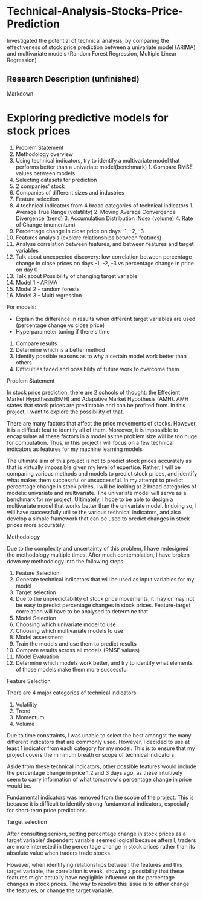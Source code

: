 # Technical-Analysis-Stocks-Price-Prediction
Investigated the potential of technical analysis, by comparing the effectiveness of stock price prediction between a univariate model (ARIMA) and multivariate models (Random Forest Regression, Multiple Linear Regression)

## Research Description (unfinished)

Markdown
# Exploring predictive models for stock prices



1. Problem Statement
2. Methodology overview
  1. Using technical indicators, try to identify a multivariate model that performs better than a univariate model(benchmark)
    1. Compare RMSE values between models
3. Selecting datasets for prediction
  1. 2 companies&#39; stock
  2. Companies of different sizes and industries
4. Feature selection
  1. 4 technical indicators from 4 broad categories of technical indicators
    1. Average True Range (volatility)
    2. Moving Average Convergence Divergence (trend)
    3. Accumulation Distribution INdex (volume)
    4. Rate of Change (momentum)
  2. Percentage change in close price on days -1, -2, -3
5. Features analysis (explore relationships between features)
  1. Analyse correlation between features, and between features and target variables
  2. Talk about unexpected discovery: low correlation between percentage change in close prices on days -1, -2, -3 vs percentage change in price on day 0
  3. Talk about Possibility of changing target variable
6. Model 1 - ARIMA
7. Model 2 - random forests
8. Model 3 - Multi regression

For models:

- Explain the difference in results when different target variables are used (percentage change vs close price)
- Hyperparameter tuning if there&#39;s time



1. Compare results
  1. Determine which is a better method
  2. Identify possible reasons as to why a certain model work better than others
2. Difficulties faced and possibility of future work to overcome them

Problem Statement

In stock price prediction, there are 2 schools of thought: the Effecient Market Hypothesis(EMH) and Adapative Market Hypothesis (AMH). AMH states that stock prices are predictable and can be profited from. In this project, I want to explore the possibility of that.

There are many factors that affect the price movements of stocks. However, it is a difficult feat to identify all of them. Moreover, it is impossible to encapsulate all these factors in a model as the problem size will be too huge for computation. Thus, in this project I will focus on a few technical indicators as features for my machine learning models

The ultimate aim of this project is not to predict stock prices accurately as that is virtually impossible given my level of expertise. Rather, I will be comparing various methods and models to predict stock prices, and identify what makes them successful or unsuccessful. In my attempt to predict percentage change in stock prices, I will be looking at 2 broad categories of models: univariate and multivariate. The univariate model will serve as a benchmark for my project. Ultimately, I hope to be able to design a multivariate model that works better than the univariate model. In doing so, I will have successfully utilise the various technical indicators, and also develop a simple framework that can be used to predict changes in stock prices more accurately.

Methodology

Due to the complexity and uncertainty of this problem, I have redesigned the methodology multiple times. After much contemplation, I have broken down my methodology into the following steps

1. Feature Selection
  1. Generate technical indicators that will be used as input variables for my model
2. Target selection
  1. Due to the unpredictability of stock price movements, it may or may not be easy to predict percentage changes in stock prices. Feature-target correlation will have to be analysed to determine that
3. Model Selection
  1. Choosing which univariate model to use
  2. Choosing which multivariate models to use
4. Model assessment
  1. Train the models and use them to predict results
  2. Compare results across all models (RMSE values)
5. Model Evaluation
  1. Determine which models work better, and try to identify what elements of those models make them more successful

Feature Selection

There are 4 major categories of technical indicators:

1. Volatility
2. Trend
3. Momentum
4. Volume

Due to time constraints, I was unable to select the best amongst the many different indicators that are commonly used. However, I decided to use at least 1 indicator from each category for my model. This is to ensure that my project covers the minimum breath or scope of technical indicators.

Aside from these technical indicators, other possible features would include the percentage change in price 1,2 and 3 days ago, as these intuitively seem to carry information of what tomorrow&#39;s percentage change in price would be.

Fundamental indicators was removed from the scope of the project. This is because it is difficult to identify strong fundamental indicators, especially for short-term price predictions.

Target selection

After consulting seniors, setting percentage change in stock prices as a target variable/ dependent variable seemed logical because afterall, traders are more interested in the percentage change in stock prices rather than its absolute value when traders trade stocks.

However, when identifying relationships between the features and this target variable, the correlation is weak, showing a possibility that these features might actually have negligible influence on the percentage changes in stock prices. The way to resolve this issue is to either change the features, or change the target variable.
